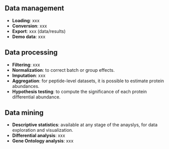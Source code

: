 ## Data management
* **Loading**: xxx
* **Conversion**: xxx
* **Export**: xxx (data/results)
* **Demo data**: xxx

## Data processing
* **Filtering**: xxx
* **Normalization**: to correct batch or group effects.
* **Imputation**: xxx
* **Aggregation**: for peptide-level datasets, it is possible to estimate protein abundances.
* **Hypothesis testing**: to compute the significance of each protein differential abundance.

## Data mining
* **Descriptive statistics**: available at any stage of the anayslys, for data exploration and visualization.
* **Differential analysis**: xxx
* **Gene Ontology analysis**: xxx
